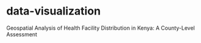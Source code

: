 # data-visualization
Geospatial Analysis of Health Facility Distribution in Kenya:  A County-Level Assessment
